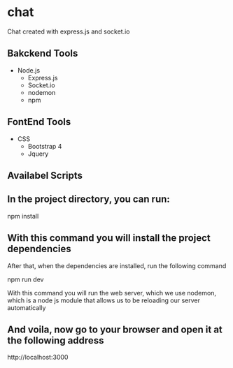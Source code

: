 # chat
Chat created with express.js and socket.io

## Bakckend Tools

* Node.js
   * Express.js
   * Socket.io
   * nodemon
   * npm
   
## FontEnd Tools

* CSS
  * Bootstrap 4
  * Jquery
  
## Availabel Scripts

## In the project directory, you can run:

npm install

## With this command you will install the project dependencies

After that, when the dependencies are installed, run the following command

npm run dev

With this command you will run the web server, which we use nodemon, which is a node js module that allows us to be reloading our server automatically

## And voila, now go to your browser and open it at the following address

http://localhost:3000
